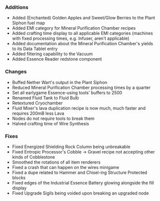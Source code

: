 ### Additions
- Added (Enchanted) Golden Apples and Sweet/Glow Berries to the Plant Siphon fuel map
- Added EMI category for Mineral Purification Chamber recipes
- Added crafting time display to all applicable EMI categories (machines with fixed processing times, e.g. Infuser, aren't applicable)
- Added documentation about the Mineral Purification Chamber's yields to its Data Tablet entry
- Added filtering capability to the Vacuum
- Added Essence Reader redstone component

### Changes
- Buffed Nether Wart's output in the Plant Siphon
- Reduced Mineral Purification Chamber processing times by a quarter
- Set all earlygame Essence-using tools' buffers to 2500
- Renamed Fluid Tank to Fluid Bulb
- Retextured Cryochamber
- Fluid Mixer's lava duplication recipe is now much, much faster and requires 200mB less Lava
- Nodes do not require tools to break them
- Halved crafting time of Wire Synthesis

### Fixes
- Fixed Energized Shielding Rock Column being unbreakable
- Fixed Entropic Processor's Cobble -> Gravel recipe not accepting other kinds of Cobblestone
- Smoothed the rotations of all item renderers
- Fixed a crash that can happen on the wires minigame
- Fixed a dupe related to Hammer and Chisel-ing Structure Protected blocks
- Fixed edges of the Industrial Essence Battery glowing alongside the fill display
- Fixed Upgrade Sigils being voided upon breaking an upgraded node